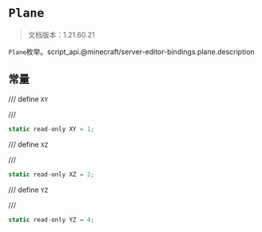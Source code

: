 # `Plane`

> 文档版本：1.21.60.21

`Plane`枚举。script_api.@minecraft/server-editor-bindings.plane.description

## 常量

/// define
`XY`


///

```js
static read-only XY = 1;
```


/// define
`XZ`


///

```js
static read-only XZ = 2;
```


/// define
`YZ`


///

```js
static read-only YZ = 4;
```

